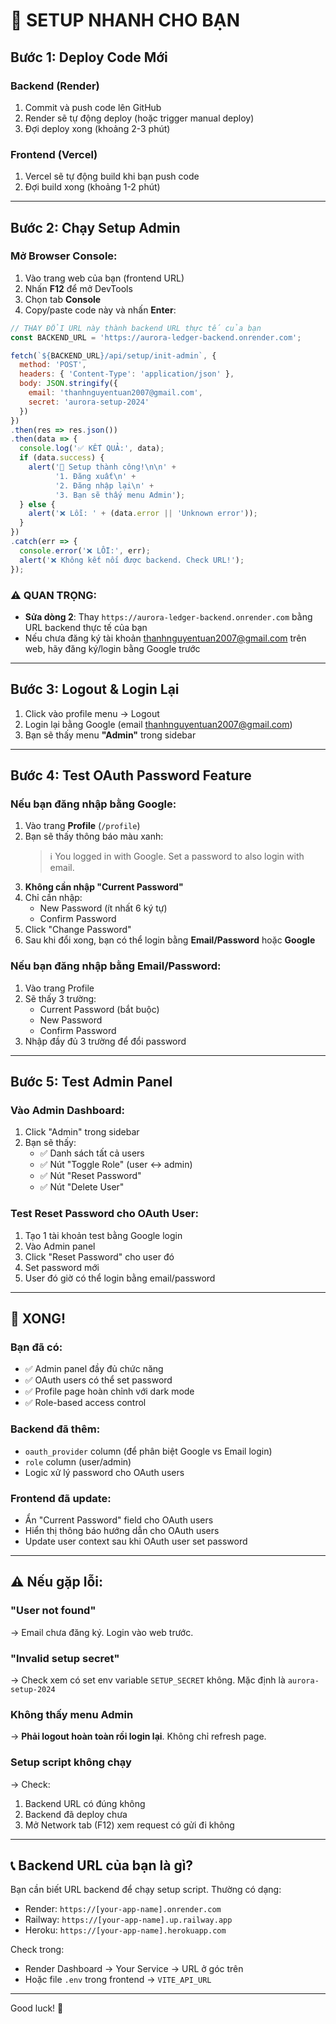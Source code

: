 # 🎯 SETUP NHANH CHO BẠN

## Bước 1: Deploy Code Mới

### Backend (Render)
1. Commit và push code lên GitHub
2. Render sẽ tự động deploy (hoặc trigger manual deploy)
3. Đợi deploy xong (khoảng 2-3 phút)

### Frontend (Vercel)
1. Vercel sẽ tự động build khi bạn push code
2. Đợi build xong (khoảng 1-2 phút)

---

## Bước 2: Chạy Setup Admin

### Mở Browser Console:
1. Vào trang web của bạn (frontend URL)
2. Nhấn **F12** để mở DevTools
3. Chọn tab **Console**
4. Copy/paste code này và nhấn **Enter**:

```javascript
// THAY ĐỔI URL này thành backend URL thực tế của bạn
const BACKEND_URL = 'https://aurora-ledger-backend.onrender.com';

fetch(`${BACKEND_URL}/api/setup/init-admin`, {
  method: 'POST',
  headers: { 'Content-Type': 'application/json' },
  body: JSON.stringify({
    email: 'thanhnguyentuan2007@gmail.com',
    secret: 'aurora-setup-2024'
  })
})
.then(res => res.json())
.then(data => {
  console.log('✅ KẾT QUẢ:', data);
  if (data.success) {
    alert('🎉 Setup thành công!\n\n' + 
          '1. Đăng xuất\n' + 
          '2. Đăng nhập lại\n' +
          '3. Bạn sẽ thấy menu Admin');
  } else {
    alert('❌ Lỗi: ' + (data.error || 'Unknown error'));
  }
})
.catch(err => {
  console.error('❌ LỖI:', err);
  alert('❌ Không kết nối được backend. Check URL!');
});
```

### ⚠️ QUAN TRỌNG:
- **Sửa dòng 2**: Thay `https://aurora-ledger-backend.onrender.com` bằng URL backend thực tế của bạn
- Nếu chưa đăng ký tài khoản thanhnguyentuan2007@gmail.com trên web, hãy đăng ký/login bằng Google trước

---

## Bước 3: Logout & Login Lại
1. Click vào profile menu → Logout
2. Login lại bằng Google (email thanhnguyentuan2007@gmail.com)
3. Bạn sẽ thấy menu **"Admin"** trong sidebar

---

## Bước 4: Test OAuth Password Feature

### Nếu bạn đăng nhập bằng Google:
1. Vào trang **Profile** (`/profile`)
2. Bạn sẽ thấy thông báo màu xanh:
   > ℹ️ You logged in with Google. Set a password to also login with email.
3. **Không cần nhập "Current Password"**
4. Chỉ cần nhập:
   - New Password (ít nhất 6 ký tự)
   - Confirm Password
5. Click "Change Password"
6. Sau khi đổi xong, bạn có thể login bằng **Email/Password** hoặc **Google**

### Nếu bạn đăng nhập bằng Email/Password:
1. Vào trang Profile
2. Sẽ thấy 3 trường:
   - Current Password (bắt buộc)
   - New Password
   - Confirm Password
3. Nhập đầy đủ 3 trường để đổi password

---

## Bước 5: Test Admin Panel

### Vào Admin Dashboard:
1. Click "Admin" trong sidebar
2. Bạn sẽ thấy:
   - ✅ Danh sách tất cả users
   - ✅ Nút "Toggle Role" (user ↔ admin)
   - ✅ Nút "Reset Password"
   - ✅ Nút "Delete User"

### Test Reset Password cho OAuth User:
1. Tạo 1 tài khoản test bằng Google login
2. Vào Admin panel
3. Click "Reset Password" cho user đó
4. Set password mới
5. User đó giờ có thể login bằng email/password

---

## 🎉 XONG!

### Bạn đã có:
- ✅ Admin panel đầy đủ chức năng
- ✅ OAuth users có thể set password
- ✅ Profile page hoàn chỉnh với dark mode
- ✅ Role-based access control

### Backend đã thêm:
- `oauth_provider` column (để phân biệt Google vs Email login)
- `role` column (user/admin)
- Logic xử lý password cho OAuth users

### Frontend đã update:
- Ẩn "Current Password" field cho OAuth users
- Hiển thị thông báo hướng dẫn cho OAuth users
- Update user context sau khi OAuth user set password

---

## ⚠️ Nếu gặp lỗi:

### "User not found"
→ Email chưa đăng ký. Login vào web trước.

### "Invalid setup secret"
→ Check xem có set env variable `SETUP_SECRET` không. Mặc định là `aurora-setup-2024`

### Không thấy menu Admin
→ **Phải logout hoàn toàn rồi login lại**. Không chỉ refresh page.

### Setup script không chạy
→ Check:
1. Backend URL có đúng không
2. Backend đã deploy chưa
3. Mở Network tab (F12) xem request có gửi đi không

---

## 📞 Backend URL của bạn là gì?
Bạn cần biết URL backend để chạy setup script. Thường có dạng:
- Render: `https://[your-app-name].onrender.com`
- Railway: `https://[your-app-name].up.railway.app`
- Heroku: `https://[your-app-name].herokuapp.com`

Check trong:
- Render Dashboard → Your Service → URL ở góc trên
- Hoặc file `.env` trong frontend → `VITE_API_URL`

---

Good luck! 🚀
